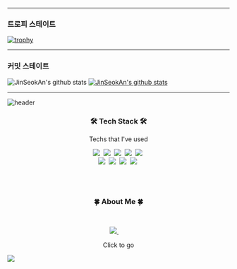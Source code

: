 
<hr/>
<h3>트로피 스테이트</h3>

[![trophy](https://github-profile-trophy.vercel.app/?username=JinSeokAn&row=1)](https://github.com/ryo-ma/github-profile-trophy)
<hr/>
<h3>커밋 스테이트</h3>

![JinSeokAn's github stats](https://github-readme-stats.vercel.app/api?username=JinSeokAn&show_icons=true&theme=merko)
[![JinSeokAn's github stats](https://github-readme-stats.vercel.app/api/top-langs/?username=JinSeokAn&show_icons=true&hide_border=true&title_color=004386&icon_color=004386&layout=compact)](https://github.com/JinSeokAn)
<hr/>



<!-- JinSeokAn -->
![header](https://capsule-render.vercel.app/api?type=waving&animation=fadeIn&color=gradient&customColorList=27&height=200&section=header&text=JinSeok%20An&fontColor=ffffff&fontSize=40&fontAlign=60&fontAlignY=35&desc=Hello,World🐱%20I'm&ddescSize=20&descAlign=37&descAlignY=35)

<h3 align="center">🛠️ Tech Stack 🛠️</h3>
<p align="center">Techs that I've used</p>

<p align = "center">
  <img src="https://img.shields.io/badge/JavaScript-F7DF1E?style=flat-square&logo=JavaScript&logoColor=black"/></a>&nbsp 
  <img src="https://img.shields.io/badge/Java-006D5C?style=flat-square&logo=Java&logoColor=white"/></a>&nbsp 
  <img src="https://img.shields.io/badge/HTML-E34F26?style=flat-square&logo=HTML5&logoColor=white"/></a>&nbsp 
  <img src="https://img.shields.io/badge/MySQL-4479A1?style=flat-square&logo=MySQL&logoColor=white"/></a>&nbsp 
  <img src="https://img.shields.io/badge/Oracle-F80000?style=flat-square&logo=Oracle&logoColor=white"/></a>&nbsp 
<br>
  <img src="https://img.shields.io/badge/Spring-green?style=flat-square&logo=spring&logoColor=white"/></a>&nbsp  
  <img src="https://img.shields.io/badge/AWS EC2-FF8C00?style=flat-square&logo=amazon&logoColor=white"/></a>&nbsp 
  <img src="https://img.shields.io/badge/AWS RDS-FF8C00?style=flat-square&logo=amazon&logoColor=white"/></a>&nbsp 
  <img src="https://img.shields.io/badge/Arduino-00979D?style=flat-square&logo=Arduino&logoColor=white"/></a>&nbsp 
</p>

<br><br>
<h3 align="center">🍀 About Me 🍀</h3><br>

<p align="center">
<!--
    <a href="https://ionized-help-5cd.notion.site/_Portfolio-ef4a88f69e8647a3b0d2453921102895/">
      <img src="https://img.shields.io/badge/Notion-Portfolio-8BC0D0?style=for-the-badge&logo=notion&logoColor=8BC0D0"/>
    </a>
  <br>
-->
    <a href="https://velog.io/@dkswlstjr">
      <img src="https://i.namu.wiki/i/fFnYy5Yz1wIHvN_NHdG7JtGIjj2J8POdu2xdxnNnQ0hT91CoWsh3l0AYF2OfAoN5Ij7TqkD1NN-XIp6gZkL4Lg.webp"/>
    </a>&nbsp; &nbsp; &nbsp;
<!--
<a href="https://www.instagram.com/s.yun.tudio/">
    <img src="https://img.shields.io/badge/Instagram-Drawing-EEEEEE?style=for-the-badge&logo=instagram&logoColor=white"/>
  </a>&nbsp
-->
</p>


<p align="center">Click to go </p>
<!--
<img src="https://img.shields.io/badge/CSS-1572B6?style=flat-square&logo=CSS3&logoColor=white"/>
<img src="https://img.shields.io/badge/Javascript-F7DF1E?style=flat-square&logo=Javascript&logoColor=white"/>
-->
<img src="https://img.shields.io/badge/Spring-6DB33F?style=flat-square&logo=Spring&logoColor=white"/>

